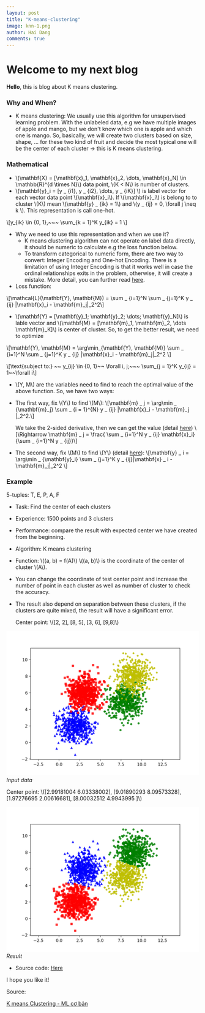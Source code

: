 ```yaml
---
layout: post
title: "K-means-clustering"
image: knn-1.png
author: Hai Dang
comments: true
---
```

# Welcome to my next blog
**Hello**, this is blog about K means clustering.
### Why and When? 
* K means clustering: We usually use this algorithm for unsupervised learning problem. With the unlabeled data, e.g we have multiple images of apple and mango, but we don't know which one is apple and which one is mango. So, basically, we will create two clusters based on size, shape, ... for these two kind of fruit and decide the most typical one will be the center of each cluster -> this is K means clustering.

### Mathematical 
* \\(\mathbf{X} = [\mathbf{x}_1, \mathbf{x}_2, \dots, \mathbf{x}_N] \in \mathbb{R}^{d \times N}\\) data point, \\(K < N\\) is number of clusters. 
* \\(\mathbf{y}_i = [y _ {i1}, y _ {i2}, \dots, y _ {iK}] \\) is label vector for each vector data point \\(\mathbf{x}_i\\). If \\(\mathbf{x}_i\\) is belong to to cluster \\(K\\) mean \\(\mathbf{y} _ {ik} = 1\\) and \\(y _ {ij} = 0, \forall j \neq k \\). This representation is call one-hot. 

\\[y_{ik} \in \{0, 1\},~~~ \sum_{k = 1}^K y_{ik} = 1 \\]
* Why we need to use this representation and when we use it?
  * K means clustering algorithm can not operate on label data directly, it should be numeric to calculate e.g the loss function below. 
  * To transform categorical to numeric form, there are two way to convert: Integer Encoding and One-hot Encoding. There is a limitation of using Integer Encoding is that it works well in case the ordinal relationships exits in the problem, otherwise, it will create a mistake. More detail, you can further read [here](https://machinelearningmastery.com/why-one-hot-encode-data-in-machine-learning/). 
* Loss function: 

\\[\mathcal{L}(\mathbf{Y}, \mathbf{M}) = \sum _ {i=1}^N \sum _ {j=1}^K y _ {ij} \|\mathbf{x}_i - \mathbf{m}_j\|_2^2\\]

* \\(\mathbf{Y} = [\mathbf{y}_1; \mathbf{y}_2; \dots; \mathbf{y}_N]\\) is lable vector and \\(\mathbf{M} = [\mathbf{m}_1, \mathbf{m}_2, \dots \mathbf{m}_K]\\) is center of cluster. So, to get the better result, we need to optimize 
  
\\[\mathbf{Y}, \mathbf{M} = \arg\min_{\mathbf{Y}, \mathbf{M}} \sum _ {i=1}^N \sum _ {j=1}^K y _ {ij} \|\mathbf{x}_i - \mathbf{m}_j\|_2^2 \\]

\\[\text{subject to:} ~~ y_{ij} \in \{0, 1\}~~ \forall i, j;~~~ \sum_{j = 1}^K y_{ij} = 1~~\forall i\\]

* \\(Y, M\\) are the variables need to find to reach the optimal value of the above function. So, we have two ways: 
* The first way, fix \\(Y\\) to find \\(M\\):
\\[\mathbf{m} _ j = \arg\min _ {\mathbf{m}_j} \sum _ {i = 1}^{N} y _ {ij} \|\mathbf{x}_i - \mathbf{m}_j \|_2^2.\\]
 
  We take the 2-sided derivative, then we can get the value (detail [here](https://machinelearningcoban.com/2017/01/01/kmeans/))
\\[\Rightarrow \mathbf{m} _ j = \frac{ \sum _ {i=1}^N y _ {ij} \mathbf{x}_i}{\sum _ {i=1}^N y _ {ij}}\\]

* The second way, fix \\(M\\) to find \\(Y\\) (detail [here](https://machinelearningcoban.com/2017/01/01/kmeans/)):
\\[\mathbf{y} _ i = \arg\min _ {\mathbf{y}_i} \sum _ {j=1}^K y _ {ij}\|\mathbf{x} _ i - \mathbf{m}_j\|_2^2 \\]

### Example
5-tuples: T, E, P, A, F
* Task: Find the center of each clusters
* Experience: 1500 points and 3 clusters
* Performance: compare the result with expected center we have created from the beginning.
* Algorithm: K means clustering
* Function: \\((a, b) = f(A)\\) \\((a, b)\\) is the coordinate of the center of cluster \\(A\\).
* You can change the coordinate of test center point and increase the number of point in each cluster as well as number of cluster to check the accuracy.
* The result also depend on separation between these clusters, if the clusters are quite mixed, the result will have a significant error. 
       
  Center point: \\([2, 2], [8, 5], [3, 6], [9,8]\\)
      
![](../img/k-means-clustering.png)
*Input data*

  Center point: \\([2.99181004 6.03338002], [9.01890293 8.09573328], [1.97276695 2.00616681], [8.00032512 4.9943995 ]\\)
                   
![Result](../img/k-means-clustering-after.png)
*Result*

* Source code: [Here](https://github.com/HaiDang9719/StudyML/blob/master/K_means_clustering/k-meansClusteringex1.py)

I hope you like it!

Source: 

[K means Clustering - ML cơ bản](https://machinelearningcoban.com/2017/01/01/kmeans/)
